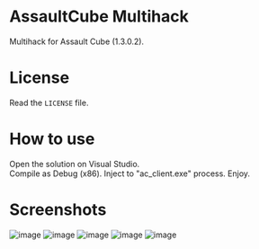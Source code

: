 # AssaultCube Multihack
Multihack for Assault Cube (1.3.0.2).  

# License
Read the `LICENSE` file.

# How to use
Open the solution on Visual Studio.  
Compile as Debug (x86).
Inject to "ac_client.exe" process.
Enjoy.

# Screenshots
![image](https://github.com/user-attachments/assets/7a9e5aa2-7788-4d2a-88e2-4a00709d1ca1)
![image](https://github.com/user-attachments/assets/bb3a7755-5441-4085-8490-ad207d25ed63)
![image](https://github.com/user-attachments/assets/993035a5-aa42-4a8f-924d-41cd91bac014)
![image](https://github.com/user-attachments/assets/3169ace7-8486-44f2-9827-3ddebcc7871a)
![image](https://github.com/user-attachments/assets/9a401bf7-42fd-4e14-9de3-59878b13eaa9)
